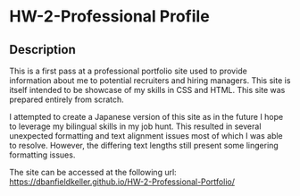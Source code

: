 # HW-2-Professional Profile

## Description

This is a first pass at a professional portfolio site used to provide information about me to potential recruiters and hiring managers. This site is itself intended to be showcase of my skills in CSS and HTML. This site was prepared entirely from scratch.

I attempted to create a Japanese version of this site as in the future I hope to leverage my bilingual skills in my job hunt. This resulted in several unexpected formatting and text alignment issues most of which I was able to resolve. However, the differing text lengths still present some lingering formatting issues.

The site can be accessed at the following url: https://dbanfieldkeller.github.io/HW-2-Professional-Portfolio/